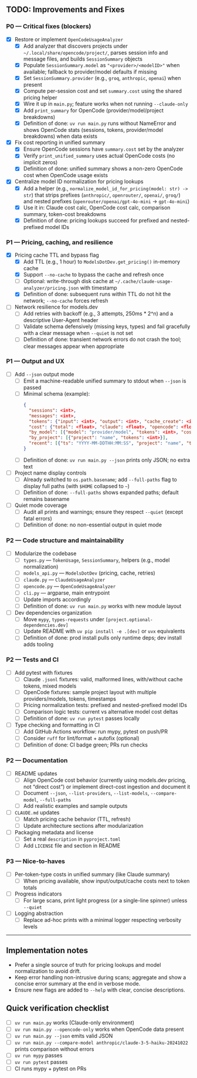 ## TODO: Improvements and Fixes

### P0 — Critical fixes (blockers)
- [x] Restore or implement `OpenCodeUsageAnalyzer`
  - [x] Add analyzer that discovers projects under `~/.local/share/opencode/project/`, parses session info and message files, and builds `SessionSummary` objects
  - [x] Populate `SessionSummary.model` as `"<provider>/<modelID>"` when available; fallback to provider/model defaults if missing
  - [x] Set `SessionSummary.provider` (e.g., `groq`, `anthropic`, `openai`) when present
  - [x] Compute per-session cost and set `summary.cost` using the shared pricing helper
  - [x] Wire it up in `main.py`; feature works when not running `--claude-only`
  - [x] Add `print_summary` for OpenCode (provider/model/project breakdowns)
  - [x] Definition of done: `uv run main.py` runs without NameError and shows OpenCode stats (sessions, tokens, provider/model breakdowns) when data exists

- [x] Fix cost reporting in unified summary
  - [x] Ensure OpenCode sessions have `summary.cost` set by the analyzer
  - [x] Verify `print_unified_summary` uses actual OpenCode costs (no implicit zeros)
  - [x] Definition of done: unified summary shows a non-zero OpenCode cost when OpenCode usage exists

- [x] Centralize model ID normalization for pricing lookups
  - [x] Add a helper (e.g., `normalize_model_id_for_pricing(model: str) -> str`) that strips prefixes (`anthropic/`, `openrouter/`, `openai/`, `groq/`) and nested prefixes (`openrouter/openai/gpt-4o-mini` → `gpt-4o-mini`)
  - [x] Use it in: Claude cost calc, OpenCode cost calc, comparison summary, token-cost breakdowns
  - [x] Definition of done: pricing lookups succeed for prefixed and nested-prefixed model IDs

### P1 — Pricing, caching, and resilience
- [x] Pricing cache TTL and bypass flag
  - [x] Add TTL (e.g., 1 hour) to `ModelsDotDev.get_pricing()` in-memory cache
  - [x] Support `--no-cache` to bypass the cache and refresh once
  - [ ] Optional: write-through disk cache at `~/.cache/claude-usage-analyzer/pricing.json` with timestamp
  - [x] Definition of done: subsequent runs within TTL do not hit the network; `--no-cache` forces refresh

- [ ] Network resilience for models.dev
  - [ ] Add retries with backoff (e.g., 3 attempts, 250ms * 2^n) and a descriptive User-Agent header
  - [ ] Validate schema defensively (missing keys, types) and fail gracefully with a clear message when `--quiet` is not set
  - [ ] Definition of done: transient network errors do not crash the tool; clear messages appear when appropriate

### P1 — Output and UX
- [ ] Add `--json` output mode
  - [ ] Emit a machine-readable unified summary to stdout when `--json` is passed
  - [ ] Minimal schema (example):
    ```json
    {
      "sessions": <int>,
      "messages": <int>,
      "tokens": {"input": <int>, "output": <int>, "cache_create": <int>, "cache_read": <int>},
      "cost": {"total": <float>, "claude": <float>, "opencode": <float>},
      "by_model": [{"model": "provider/model", "tokens": <int>, "cost": <float>}],
      "by_project": [{"project": "name", "tokens": <int>}],
      "recent": [{"ts": "YYYY-MM-DDTHH:MM:SS", "project": "name", "tokens": <int>, "source": "claude|opencode"}]
    }
    ```
  - [ ] Definition of done: `uv run main.py --json` prints only JSON; no extra text

- [ ] Project name display controls
  - [ ] Already switched to `os.path.basename`; add `--full-paths` flag to display full paths (with `$HOME` collapsed to `~`)
  - [ ] Definition of done: `--full-paths` shows expanded paths; default remains basename

- [ ] Quiet mode coverage
  - [ ] Audit all prints and warnings; ensure they respect `--quiet` (except fatal errors)
  - [ ] Definition of done: no non-essential output in quiet mode

### P2 — Code structure and maintainability
- [ ] Modularize the codebase
  - [ ] `types.py` — `TokenUsage`, `SessionSummary`, helpers (e.g., model normalization)
  - [ ] `models_api.py` — `ModelsDotDev` (pricing, cache, retries)
  - [ ] `claude.py` — `ClaudeUsageAnalyzer`
  - [ ] `opencode.py` — `OpenCodeUsageAnalyzer`
  - [ ] `cli.py` — argparse, main entrypoint
  - [ ] Update imports accordingly
  - [ ] Definition of done: `uv run main.py` works with new module layout

- [ ] Dev dependencies organization
  - [ ] Move `mypy`, `types-requests` under `[project.optional-dependencies.dev]`
  - [ ] Update README with `uv pip install -e .[dev]` or `uvx` equivalents
  - [ ] Definition of done: prod install pulls only runtime deps; dev install adds tooling

### P2 — Tests and CI
- [ ] Add pytest with fixtures
  - [ ] Claude `.jsonl` fixtures: valid, malformed lines, with/without cache tokens, mixed models
  - [ ] OpenCode fixtures: sample project layout with multiple providers/models, tokens, timestamps
  - [ ] Pricing normalization tests: prefixed and nested-prefixed model IDs
  - [ ] Comparison logic tests: current vs alternative model cost deltas
  - [ ] Definition of done: `uv run pytest` passes locally

- [ ] Type checking and formatting in CI
  - [ ] Add GitHub Actions workflow: run mypy, pytest on push/PR
  - [ ] Consider `ruff` for lint/format + autofix (optional)
  - [ ] Definition of done: CI badge green; PRs run checks

### P2 — Documentation
- [ ] README updates
  - [ ] Align OpenCode cost behavior (currently using models.dev pricing, not “direct cost”) or implement direct-cost ingestion and document it
  - [ ] Document `--json`, `--list-providers`, `--list-models`, `--compare-model`, `--full-paths`
  - [ ] Add realistic examples and sample outputs

- [ ] `CLAUDE.md` updates
  - [ ] Match pricing cache behavior (TTL, refresh)
  - [ ] Update architecture sections after modularization

- [ ] Packaging metadata and license
  - [ ] Set a real `description` in `pyproject.toml`
  - [ ] Add `LICENSE` file and section in README

### P3 — Nice-to-haves
- [ ] Per-token-type costs in unified summary (like Claude summary)
  - [ ] When pricing available, show input/output/cache costs next to token totals

- [ ] Progress indicators
  - [ ] For large scans, print light progress (or a single-line spinner) unless `--quiet`

- [ ] Logging abstraction
  - [ ] Replace ad-hoc prints with a minimal logger respecting verbosity levels

---

## Implementation notes
- Prefer a single source of truth for pricing lookups and model normalization to avoid drift.
- Keep error handling non-intrusive during scans; aggregate and show a concise error summary at the end in verbose mode.
- Ensure new flags are added to `--help` with clear, concise descriptions.

## Quick verification checklist
- [ ] `uv run main.py` works (Claude-only environment)
- [ ] `uv run main.py --opencode-only` works when OpenCode data present
- [ ] `uv run main.py --json` emits valid JSON
- [ ] `uv run main.py --compare-model anthropic/claude-3-5-haiku-20241022` prints comparison without errors
- [ ] `uv run mypy` passes
- [ ] `uv run pytest` passes
- [ ] CI runs mypy + pytest on PRs
